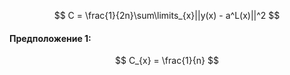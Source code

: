 $$
C = \frac{1}{2n}\sum\limits_{x}||y(x) - a^L(x)||^2
$$
#### Предположение 1:
$$
C_{x} = \frac{1}{n}
$$